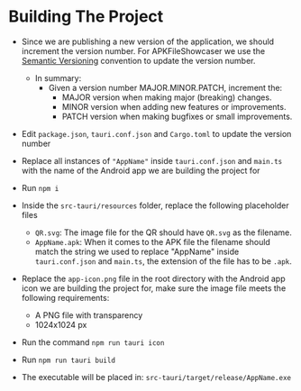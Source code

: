 # Building The Project
- Since we are publishing a new version of the application, we should increment the version number. For APKFileShowcaser we use the [Semantic Versioning](https://semver.org/) convention to update the version number.
    - In summary:
      - Given a version number MAJOR.MINOR.PATCH, increment the:
        - MAJOR version when making major (breaking) changes.
        - MINOR version when adding new features or improvements.
        - PATCH version when making bugfixes or small improvements.


- Edit `package.json`, `tauri.conf.json` and `Cargo.toml` to update the version number
- Replace all instances of `"AppName"` inside `tauri.conf.json` and `main.ts` with the name of the Android app we are building the project for
- Run `npm i`
- Inside the `src-tauri/resources` folder, replace the following placeholder files
  - `QR.svg`: The image file for the QR should have `QR.svg` as the filename.
  - `AppName.apk`: When it comes to the APK file the filename should match the string we used to replace "AppName" inside `tauri.conf.json` and `main.ts`, the extension of the file has to be `.apk`.
- Replace the `app-icon.png` file in the root directory with the Android app icon we are building the project for, make sure the image file meets the following requirements:
  - A PNG file with transparency
  - 1024x1024 px
- Run the command `npm run tauri icon`
- Run `npm run tauri build`
- The executable will be placed in: `src-tauri/target/release/AppName.exe`